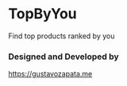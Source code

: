 # TopByYou

Find top products ranked by you

### Designed and Developed by

https://gustavozapata.me
